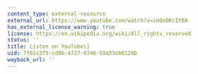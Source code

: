 ```yaml
---
content_type: external-resource
external_url: https://www.youtube.com/watch?v=imQeDKcItBA
has_external_license_warning: true
license: https://en.wikipedia.org/wiki/All_rights_reserved
status: ''
title: Listen on YouTube\]
uid: 7f61c3f5-cd0b-4727-9746-59a33cb6129b
wayback_url: ''
---
```

